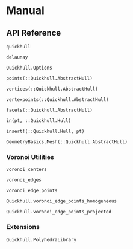 # Manual

## API Reference

```@docs
quickhull
```

```@docs
delaunay
```

```@docs
Quickhull.Options
```

```@docs
points(::Quickhull.AbstractHull)
```

```@docs
vertices(::Quickhull.AbstractHull)
```

```@docs
vertexpoints(::Quickhull.AbstractHull)
```

```@docs
facets(::Quickhull.AbstractHull)
```

```@docs
in(pt, ::Quickhull.Hull)
```

```@docs
insert!(::Quickhull.Hull, pt)
```

```@docs
GeometryBasics.Mesh(::Quickhull.AbstractHull)
```

### Voronoi Utilities

```@docs
voronoi_centers
```

```@docs
voronoi_edges
```

```@docs
voronoi_edge_points
```

```@docs
Quickhull.voronoi_edge_points_homogeneous
```

```@docs
Quickhull.voronoi_edge_points_projected
```

### Extensions

```@docs
Quickhull.PolyhedraLibrary
```
